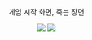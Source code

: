 <div align=center>게임 시작 화면, 죽는 장면 </div>

<p align=center>
  <img src="https://github.com/springhana/mygallag/assets/97121074/955e9bb3-b4ea-42af-a05e-09c709b71a70" margin="10px"/>
  <img src="https://github.com/springhana/mygallag/assets/97121074/e04878e8-6625-4ccc-a0d5-af20a96fd84d" margin="10px"/>
</p>

